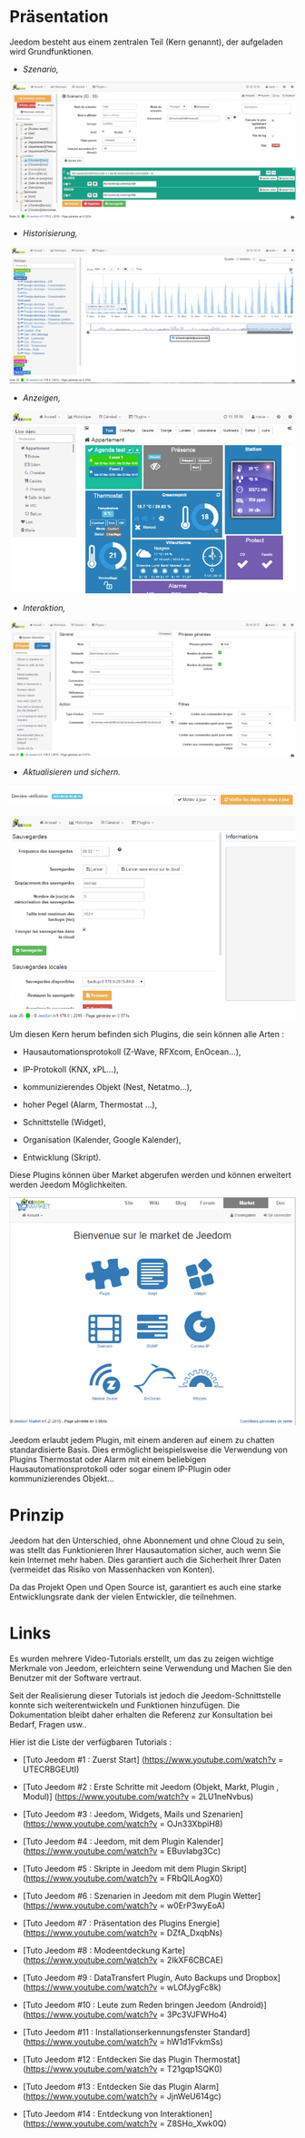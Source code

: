 Präsentation
===

Jeedom besteht aus einem zentralen Teil (Kern genannt), der aufgeladen wird
Grundfunktionen.

-   *Szenario,*

![Page Szenario](images/doc-presentation-scenario.png)

-   *Historisierung,*

![Page Historique](images/doc-presentation-historique.png)

-   *Anzeigen,*

![Page Dashboard](images/doc-presentation-affichage.png)

-   *Interaktion,*

![Page Interaktion](images/doc-presentation-interaction.png)

-   *Aktualisieren und sichern.*

![Page Mise à jour](images/doc-presentation-maj.png)

![Page Sauvegarde](images/doc-presentation-sauvegarde.png)

Um diesen Kern herum befinden sich Plugins, die sein können
alle Arten :

-   Hausautomationsprotokoll (Z-Wave, RFXcom, EnOcean…),

-   IP-Protokoll (KNX, xPL…),

-   kommunizierendes Objekt (Nest, Netatmo…),

-   hoher Pegel (Alarm, Thermostat ...),

-   Schnittstelle (Widget),

-   Organisation (Kalender, Google Kalender),

-   Entwicklung (Skript).

Diese Plugins können über Market abgerufen werden und können erweitert werden
Jeedom Möglichkeiten.

![Page Market](images/doc-presentation-market.png)

Jeedom erlaubt jedem Plugin, mit einem anderen auf einem zu chatten
standardisierte Basis. Dies ermöglicht beispielsweise die Verwendung von Plugins
Thermostat oder Alarm mit einem beliebigen Hausautomationsprotokoll oder sogar einem
IP-Plugin oder kommunizierendes Objekt…

Prinzip
=== 

Jeedom hat den Unterschied, ohne Abonnement und ohne Cloud zu sein, was
stellt das Funktionieren Ihrer Hausautomation sicher, auch wenn Sie
kein Internet mehr haben. Dies garantiert auch die Sicherheit Ihrer Daten
(vermeidet das Risiko von Massenhacken von Konten).

Da das Projekt Open und Open Source ist, garantiert es auch eine starke
Entwicklungsrate dank der vielen Entwickler, die teilnehmen.

Links
===

Es wurden mehrere Video-Tutorials erstellt, um das zu zeigen
wichtige Merkmale von Jeedom, erleichtern seine Verwendung und
Machen Sie den Benutzer mit der Software vertraut.

Seit der Realisierung dieser Tutorials ist jedoch die Jeedom-Schnittstelle
konnte sich weiterentwickeln und Funktionen hinzufügen. Die Dokumentation bleibt daher erhalten
die Referenz zur Konsultation bei Bedarf, Fragen usw..

Hier ist die Liste der verfügbaren Tutorials :

-   [Tuto Jeedom \#1 : Zuerst
    Start] (https://www.youtube.com/watch?v = UTECRBGEUtI)

-   [Tuto Jeedom \#2 : Erste Schritte mit Jeedom (Objekt, Markt, Plugin
    , Modul)] (https://www.youtube.com/watch?v = 2LU1neNvbus)

-   [Tuto Jeedom \#3 : Jeedom, Widgets, Mails und
    Szenarien] (https://www.youtube.com/watch?v = OJn33XbpiH8)

-   [Tuto Jeedom \#4 : Jeedom, mit dem Plugin
    Kalender] (https://www.youtube.com/watch?v = EBuvIabg3Cc)

-   [Tuto Jeedom \#5 : Skripte in Jeedom mit dem Plugin
    Skript] (https://www.youtube.com/watch?v = FRbQILAogX0)

-   [Tuto Jeedom \#6 : Szenarien in Jeedom mit dem Plugin
    Wetter] (https://www.youtube.com/watch?v = w0ErP3wyEoA)

-   [Tuto Jeedom \#7 : Präsentation des Plugins
    Energie] (https://www.youtube.com/watch?v = DZfA_DxqbNs)

-   [Tuto Jeedom \#8 : Modeentdeckung
    Karte] (https://www.youtube.com/watch?v = 2IkXF6CBCAE)

-   [Tuto Jeedom \#9 : DataTransfert Plugin, Auto Backups und
    Dropbox] (https://www.youtube.com/watch?v = wLOfJygFc8k)

-   [Tuto Jeedom \#10 : Leute zum Reden bringen
    Jeedom (Android)] (https://www.youtube.com/watch?v = 3Pc3VJFWHo4)

-   [Tuto Jeedom \#11 : Installationserkennungsfenster
    Standard] (https://www.youtube.com/watch?v = hW1d1FvkmSs)

-   [Tuto Jeedom \#12 : Entdecken Sie das Plugin
    Thermostat] (https://www.youtube.com/watch?v = T21gqp1SQK0)

-   [Tuto Jeedom \#13 : Entdecken Sie das Plugin
    Alarm] (https://www.youtube.com/watch?v = JjnWeU614gc)

-   [Tuto Jeedom \#14 : Entdeckung von
    Interaktionen] (https://www.youtube.com/watch?v = Z8SHo_Xwk0Q) 
